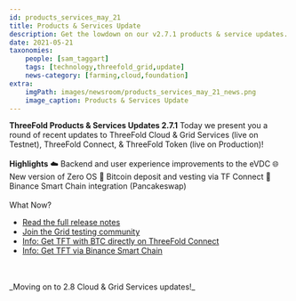 ```yaml
---
id: products_services_may_21
title: Products & Services Update 
description: Get the lowdown on our v2.7.1 products & service updates.
date: 2021-05-21
taxonomies:
    people: [sam_taggart]
    tags: [technology,threefold_grid,update]
    news-category: [farming,cloud,foundation]
extra:
    imgPath: images/newsroom/products_services_may_21_news.png
    image_caption: Products & Services Update
---
```



**ThreeFold Products & Services Updates 2.7.1**
Today we present you a round of recent updates to ThreeFold Cloud & Grid Services (live on Testnet), ThreeFold Connect, & ThreeFold Token (live on Production)!
<br />
<br />
**Highlights**
☁️ Backend and user experience improvements to the eVDC
🌐 New version of Zero OS
👜 Bitcoin deposit and vesting via TF Connect
🥞 Binance Smart Chain integration (Pancakeswap)
<br />
<br />
What Now?
- [Read the full release notes](https://threefold.io/info/cloud#/cloud__release_notes_2_7_1)
- [Join the Grid testing community](https://t.me/threefoldtesting)
- [Info: Get TFT with BTC directly on ThreeFold Connect](https://library.threefold.me/info/tfgrid/#/threefold__threefold_connect_btc)
- [Info: Get TFT via Binance Smart Chain](https://library.threefold.me/info/tfgrid/#/threefold__tft_binance_defi?id=how-to-get-tft-on-pancakeswap)
<br />
<br />
_Moving on to 2.8 Cloud & Grid Services updates!_
